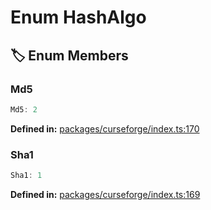 # Enum HashAlgo

## 🏷️ Enum Members

### Md5

```ts
Md5: 2
```
<p style="font-size: 14px; color: var(--vp-c-text-2)">
<strong>Defined in:</strong> <a href="https://github.com/voxelum/minecraft-launcher-core-node/blob/master/packages/curseforge/index.ts#L170" target="_blank" rel="noreferrer">packages/curseforge/index.ts:170</a>
</p>


### Sha1

```ts
Sha1: 1
```
<p style="font-size: 14px; color: var(--vp-c-text-2)">
<strong>Defined in:</strong> <a href="https://github.com/voxelum/minecraft-launcher-core-node/blob/master/packages/curseforge/index.ts#L169" target="_blank" rel="noreferrer">packages/curseforge/index.ts:169</a>
</p>


